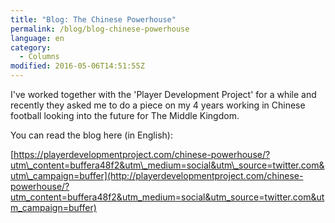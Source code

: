 ```yaml
---
title: "Blog: The Chinese Powerhouse"
permalink: /blog/blog-chinese-powerhouse
language: en
category:
  - Columns
modified: 2016-05-06T14:51:55Z
---
```


I've worked together with the 'Player Development Project' for a while and recently they asked me to do a piece on my 4 years working in Chinese football looking into the future for The Middle Kingdom.

You can read the blog here (in English):

[https://playerdevelopmentproject.com/chinese-powerhouse/?utm\_content=buffera48f2&utm\_medium=social&utm\_source=twitter.com&utm\_campaign=buffer](http://playerdevelopmentproject.com/chinese-powerhouse/?utm_content=buffera48f2&utm_medium=social&utm_source=twitter.com&utm_campaign=buffer​)
